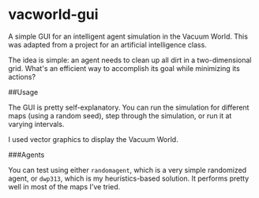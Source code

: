 vacworld-gui
============

A simple GUI for an intelligent agent simulation in the Vacuum World. This was adapted from a project for an artificial intelligence class.

The idea is simple: an agent needs to clean up all dirt in a two-dimensional grid. What's an efficient way to accomplish its goal while minimizing its actions?

##Usage

The GUI is pretty self-explanatory. You can run the simulation for different maps (using a random seed), step through the simulation, or run it at varying intervals.

I used vector graphics to display the Vacuum World.

###Agents

You can test using either `randomagent`, which is a very simple randomized agent, or `dwp313`, which is my heuristics-based solution. It performs pretty well in most of the maps I've tried.
